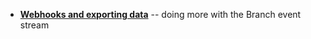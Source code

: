 * [**Webhooks and exporting data**](/recipes/webhooks_and_exporting_data/) -- doing more with the Branch event stream
